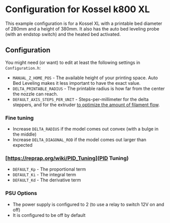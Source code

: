 # Configuration for Kossel k800 XL
This example configuration is for a Kossel XL with a printable bed diameter of 280mm and a height of 380mm. It also has the auto bed leveling probe (with an endstop switch) and the heated bed activated.

## Configuration
You might need (or want) to edit at least the following settings in `Configuration.h`:
* `MANUAL_Z_HOME_POS` - The available height of your printing space. Auto Bed Leveling makes it less important to have the exact value.
* `DELTA_PRINTABLE_RADIUS` - The printable radius is how far from the center the nozzle can reach.
* `DEFAULT_AXIS_STEPS_PER_UNIT` - Steps-per-millimeter for the delta steppers, and for the extruder [to optimize the amount of filament flow](http://zennmaster.com/makingstuff/reprap-101-calibrating-your-extruder-part-1-e-steps).

### Fine tuning
* Increase `DELTA_RADIUS` if the model comes out convex (with a bulge in the middle)
* Increase `DELTA_DIAGONAL_ROD` if the model comes out larger than expected

### [https://reprap.org/wiki/PID_Tuning](PID Tuning)
* `DEFAULT_Kp` - The proportional term
* `DEFAULT_Ki` - The integral term
* `DEFAULT_Kd` - The derivative term

### PSU Options
* The power supply is configured to 2 (to use a relay to switch 12V on and off)
* It is configured to be off by default
